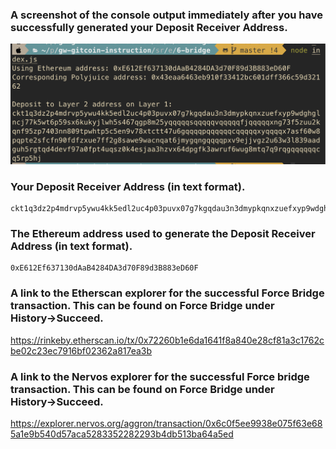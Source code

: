 ### A screenshot of the console output immediately after you have successfully generated your Deposit Receiver Address.

![node](../resource/06/CKB-DepositReceiver-Address.png)


### Your Deposit Receiver Address (in text format).

```
ckt1q3dz2p4mdrvp5ywu4kk5edl2uc4p03puvx07g7kgqdau3n3dmypkqnxzuefxyp9wdghglncj77k5wt6p59sx6kukyjlwh5s467qgp8m25yqqqqqsqqqqqvqqqqqfjqqqqqxng73f5zuu2kqnf95zp7403nn809tpwhtp5c5en9v78xtctt47u6gqqqqpqqqqqqcqqqqqxyqqqqx7asf60w8pqpte2sfcfn90fdfzxue7ff2g8sawe9wacnqat6jmygqngqqqqpxv9ejjvgz2u63w3l839aadguh5rgtqd4devf97a0fpt4uqsz0k4esjaa3hzvx64dpgfk3awruf6wug8mtq7q9rqgqqqqqqcq5rp5hj
```

### The Ethereum address used to generate the Deposit Receiver Address (in text format).

```
0xE612Ef637130dAaB4284DA3d70F89d3B883eD60F
```

### A link to the Etherscan explorer for the successful Force Bridge transaction. This can be found on Force Bridge under History→Succeed.


https://rinkeby.etherscan.io/tx/0x72260b1e6da1641f8a840e28cf81a3c1762cbe02c23ec7916bf02362a817ea3b


### A link to the Nervos explorer for the successful Force bridge transaction. This can be found on Force Bridge under History→Succeed.

https://explorer.nervos.org/aggron/transaction/0x6c0f5ee9938e075f63e685a1e9b540d57aca5283352282293b4db513ba64a5ed